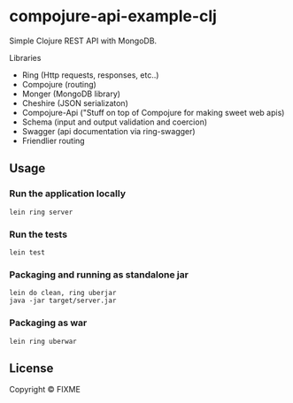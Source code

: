 # compojure-api-example-clj

Simple Clojure REST API with MongoDB.

Libraries

- Ring (Http requests, responses, etc..)
- Compojure (routing)
- Monger (MongoDB library)
- Cheshire (JSON serializaton) 
- Compojure-Api ("Stuff on top of Compojure for making sweet web apis)
 - Schema (input and output validation and coercion)
 - Swagger (api documentation via ring-swagger)
 - Friendlier routing

## Usage

### Run the application locally

`lein ring server`

### Run the tests

`lein test`

### Packaging and running as standalone jar

```
lein do clean, ring uberjar
java -jar target/server.jar
```

### Packaging as war

`lein ring uberwar`

## License

Copyright ©  FIXME
